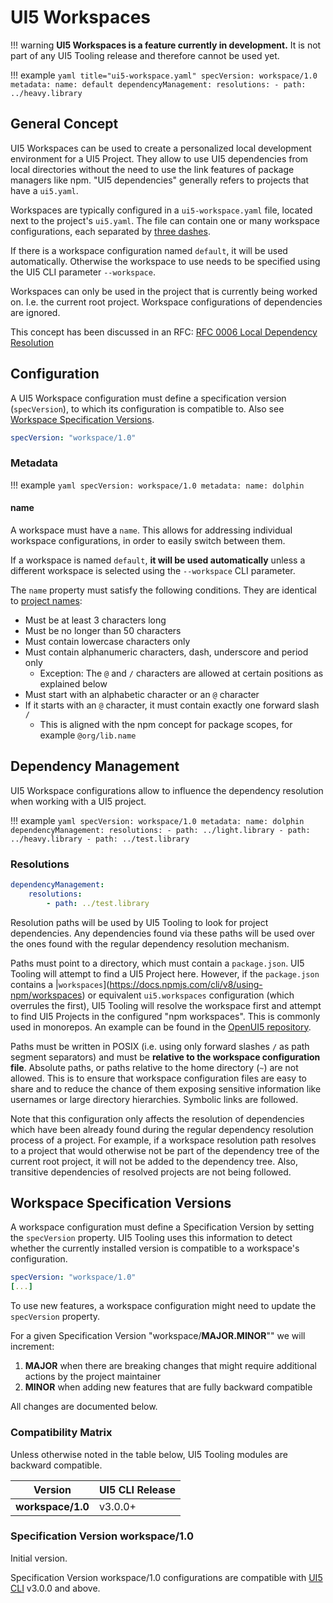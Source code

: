 # UI5 Workspaces

!!! warning
    **UI5 Workspaces is a feature currently in development.** It is not part of any UI5 Tooling release and therefore cannot be used yet.  

!!! example
    ```yaml title="ui5-workspace.yaml"
    specVersion: workspace/1.0
    metadata:
        name: default
    dependencyManagement:
   	    resolutions:
       	    - path: ../heavy.library
    ```

## General Concept

UI5 Workspaces can be used to create a personalized local development environment for a UI5 Project. They allow to use UI5 dependencies from local directories without the need to use the link features of package managers like npm. "UI5 dependencies" generally refers to projects that have a `ui5.yaml`.

Workspaces are typically configured in a `ui5-workspace.yaml` file, located next to the project's `ui5.yaml`. The file can contain one or many workspace configurations, each separated by [three dashes](https://yaml.org/spec/1.2.2/#22-structures).

If there is a workspace configuration named `default`, it will be used automatically. Otherwise the workspace to use needs to be specified using the UI5 CLI parameter `--workspace`.

Workspaces can only be used in the project that is currently being worked on. I.e. the current root project. Workspace configurations of dependencies are ignored.

This concept has been discussed in an RFC: [RFC 0006 Local Dependency Resolution](https://github.com/SAP/ui5-tooling/blob/rfc-local-dependency-resolution/rfcs/0006-local-dependency-resolution.md)


## Configuration
A UI5 Workspace configuration must define a specification version (`specVersion`), to which its configuration is compatible to. Also see [Workspace Specification Versions](#workspace-specification-versions).

```yaml
specVersion: "workspace/1.0"
```

### Metadata

!!! example
    ```yaml
    specVersion: workspace/1.0
    metadata:
        name: dolphin
    ```

#### name

A workspace must have a `name`. This allows for addressing individual workspace configurations, in order to easily switch between them.

If a workspace is named `default`, **it will be used automatically** unless a different workspace is selected using the `--workspace` CLI parameter.

The `name` property must satisfy the following conditions. They are identical to [project names](./Configuration.md#name):

* Must be at least 3 characters long
* Must be no longer than 50 characters
* Must contain lowercase characters only
* Must contain alphanumeric characters, dash, underscore and period only
    - Exception: The `@` and `/` characters are allowed at certain positions as
      explained below
* Must start with an alphabetic character or an `@` character
* If it starts with an `@` character, it must contain exactly one
  forward slash `/`
    - This is aligned with the npm concept for package scopes, for example `@org/lib.name`

## Dependency Management

UI5 Workspace configurations allow to influence the dependency resolution when working with a UI5 project.

!!! example
    ```yaml
    specVersion: workspace/1.0
    metadata:
        name: dolphin
	dependencyManagement:
   		resolutions:
       		- path: ../light.library
       		- path: ../heavy.library
       		- path: ../test.library
    ```

### Resolutions

```yaml
dependencyManagement:
   	resolutions:
       	- path: ../test.library
```

Resolution paths will be used by UI5 Tooling to look for project dependencies. Any dependencies found via these paths will be used over the ones found with the regular dependency resolution mechanism.

Paths must point to a directory, which must contain a `package.json`. UI5 Tooling will attempt to find a UI5 Project here. However, if the `package.json` contains a |`workspaces`](https://docs.npmjs.com/cli/v8/using-npm/workspaces) or equivalent `ui5.workspaces` configuration (which overrules the first), UI5 Tooling will resolve the workspace first and attempt to find UI5 Projects in the configured "npm workspaces". This is commonly used in monorepos. An example can be found in the [OpenUI5 repository](https://github.com/SAP/openui5/blob/b4267488e5d3546de4cd9577ccac4208482d71e0/package.json#L130-L132).

Paths must be written in POSIX (i.e. using only forward slashes `/` as path segment separators) and must be **relative to the workspace configuration file**. Absolute paths, or paths relative to the home directory (`~`) are not allowed. This is to ensure that workspace configuration files are easy to share and to reduce the chance of them exposing sensitive information like usernames or large directory hierarchies. Symbolic links are followed.

Note that this configuration only affects the resolution of dependencies which have been already found during the regular dependency resolution process of a project. For example, if a workspace resolution path resolves to a project that would otherwise not be part of the dependency tree of the current root project, it will not be added to the dependency tree. Also, transitive dependencies of resolved projects are not being followed.

## Workspace Specification Versions
A workspace configuration must define a Specification Version by setting the `specVersion` property. UI5 Tooling uses this information to detect whether the currently installed version is compatible to a workspace's configuration.

```yaml
specVersion: "workspace/1.0"
[...]
```

To use new features, a workspace configuration might need to update the `specVersion` property. 

For a given Specification Version "workspace/**MAJOR.MINOR**"" we will increment:

1. **MAJOR** when there are breaking changes that might require additional actions by the project maintainer
2. **MINOR** when adding new features that are fully backward compatible

All changes are documented below.

### Compatibility Matrix

Unless otherwise noted in the table below, UI5 Tooling modules are backward compatible.

Version | UI5 CLI Release
--- | ---
**workspace/1.0** | v3.0.0+

### Specification Version workspace/1.0

Initial version.

Specification Version workspace/1.0 configurations are compatible with [UI5 CLI](https://github.com/SAP/ui5-cli) v3.0.0 and above.
